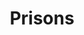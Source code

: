 ---
title: Prisons
logo: https://pbs.twimg.com/profile_images/3056256504/23b624d493a179ad794a14d38cd2a931_400x400.png
description: >
  Mission: To provide a secure correctional environment that adequately detains persons accused or 
  convicted of illegal acts; to provide programs, services, and supervision in a safe, lawful, clean, 
  humane environment; and to prepare incarcerated persons for reentry into society in a frame of mind
  that will facilitate their becoming law-abiding citizens.
---